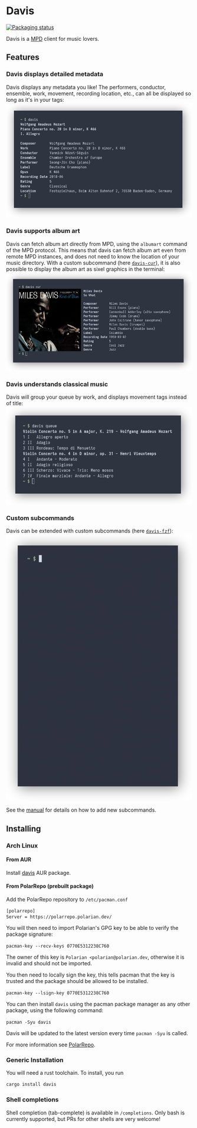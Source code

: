 # Davis

[![Packaging status](https://repology.org/badge/vertical-allrepos/davis.svg)](https://repology.org/project/davis/versions)

Davis is a [MPD](https://www.musicpd.org/) client for music lovers.

## Features

### Davis displays detailed metadata

Davis displays any metadata you like! The performers, conductor, ensemble,
work, movement, recording location, etc., can all be displayed so long as it's
in your tags:
![screenshot of davis current](scrots/current.png)

### Davis supports album art

Davis can fetch album art directly from MPD, using the `albumart` command of
the MPD protocol. This means that davis can fetch album art even from remote
MPD instances, and does not need to know the location of your music directory.
With a custom subcommand (here [`davis-cur`](subcommands/cur/)), it is also
possible to display the album art as sixel graphics in the terminal:
![screenshot of davis cover](scrots/cur.png)

### Davis understands classical music

Davis will group your queue by work, and displays movement tags instead of title:
![screenshot of davis queue](scrots/queue.png)

### Custom subcommands

Davis can be extended with custom subcommands (here [`davis-fzf`](subcommands/fzf/)):
![screencast of davis fzf](scrots/fzf.webp)

See the [manual](MANUAL.txt) for details on how to add new subcommands.

## Installing

### Arch Linux

#### From AUR

Install [davis](https://aur.archlinux.org/packages/davis) AUR package.

#### From PolarRepo (prebuilt package)

Add the PolarRepo repository to `/etc/pacman.conf`

```
[polarrepo]
Server = https://polarrepo.polarian.dev/
```

You will then need to import Polarian's GPG key to be able to verify the
package signature:

`pacman-key --recv-keys 0770E5312238C760`

The owner of this key is `Polarian <polarian@polarian.dev`, otherwise it
is invalid and should not be imported.

You then need to locally sign the key, this tells pacman that the key is
trusted and the package should be allowed to be installed.

`pacman-key --lsign-key 0770E5312238C760`

You can then install `davis` using the pacman package manager as any
other package, using the following command:

`pacman -Syu davis`

Davis will be updated to the latest version every time `pacman -Syu` is
called.

For more information see
[PolarRepo](https://onedev.polarian.dev/polarrepo).

### Generic Installation

You will need a rust toolchain. To install, you run

```sh
cargo install davis
```

### Shell completions

Shell completion (tab-complete) is available in `/completions`. Only bash is
currently supported, but PRs for other shells are very welcome!
